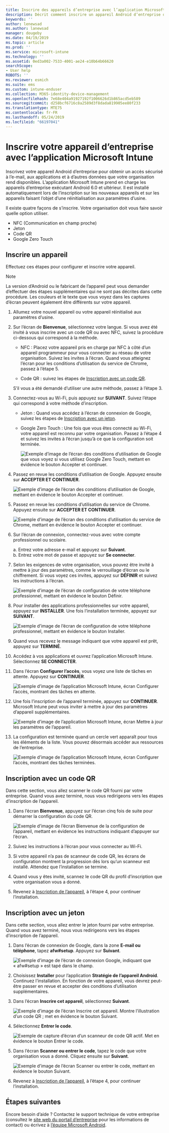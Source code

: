 ```yaml
---
title: Inscrire des appareils d’entreprise avec l’application Microsoft Intune | Microsoft Docs
description: Décrit comment inscrire un appareil Android d’entreprise dans Intune
keywords: ''
author: lenewsad
ms.author: lanewsad
manager: dougeby
ms.date: 04/19/2019
ms.topic: article
ms.prod: ''
ms.service: microsoft-intune
ms.technology: ''
ms.assetid: 0ed3a002-7533-4001-ae24-e10b64b66620
searchScope:
- User help
ROBOTS: ''
ms.reviewer: esmich
ms.suite: ems
ms.custom: intune-enduser
ms.collection: M365-identity-device-management
ms.openlocfilehash: 7e68e404a91927192f1006626d1b865acd5eb589
ms.sourcegitcommit: d258bcf6716c8a2589d3f8dada819905ee80f233
ms.translationtype: MTE75
ms.contentlocale: fr-FR
ms.lasthandoff: 05/24/2019
ms.locfileid: "66197041"
---
```

# <a name="enroll-your-corporate-device-with-the-microsoft-intune-app"></a>Inscrire votre appareil d’entreprise avec l’application Microsoft Intune

Inscrivez votre appareil Android d’entreprise pour obtenir un accès sécurisé à l’e-mail, aux applications et à d’autres données que votre organisation rend disponibles. L’application Microsoft Intune prend en charge les appareils d’entreprise exécutant Android 6.0 et ultérieur. Il est installé automatiquement lors de l’inscription sur les nouveaux appareils et sur les appareils faisant l’objet d’une réinitialisation aux paramètres d’usine. 

Il existe quatre façons de s’inscrire. Votre organisation doit vous faire savoir quelle option utiliser.
 
* NFC (Communication en champ proche)  
* Jeton  
* Code QR   
* Google Zero Touch  

## <a name="enroll-device"></a>Inscrire un appareil 
Effectuez ces étapes pour configurer et inscrire votre appareil.  

> [!NOTE]
> La version d’Android ou le fabricant de l’appareil peut vous demander d’effectuer des étapes supplémentaires qui ne sont pas décrites dans cette procédure. Les couleurs et le texte que vous voyez dans les captures d’écran peuvent également être différents sur votre appareil.  

1. Allumez votre nouvel appareil ou votre appareil réinitialisé aux paramètres d’usine.  
2. Sur l’écran de **Bienvenue**, sélectionnez votre langue.   Si vous avez été invité à vous inscrire avec un code QR ou avec NFC, suivez la procédure ci-dessous qui correspond à la méthode.  
     * NFC : Placez votre appareil pris en charge par NFC à côté d’un appareil programmeur pour vous connecter au réseau de votre organisation. Suivez les invites à l’écran. Quand vous atteignez l’écran pour les conditions d’utilisation du service de Chrome, passez à l’étape 5.  

      * Code QR : suivez les étapes de [Inscription avec un code QR](#qr-code-enrollment).  

      S’il vous a été demandé d’utiliser une autre méthode, passez à l’étape 3.    

1. Connectez-vous au Wi-Fi, puis appuyez sur **SUIVANT**. Suivez l’étape qui correspond à votre méthode d’inscription. 

    * Jeton : Quand vous accédez à l’écran de connexion de Google, suivez les étapes de [Inscription avec un jeton](#token-enrollment).    
    * Google Zero Touch : Une fois que vous êtes connecté au Wi-Fi, votre appareil est reconnu par votre organisation. Passez à l’étape 4 et suivez les invites à l’écran jusqu’à ce que la configuration soit terminée.    
 
       ![Exemple d’image de l’écran des conditions d’utilisation de Google que vous voyez si vous utilisez Google Zero Touch, mettant en évidence le bouton Accepter et continuer.](./media/google-zero-touch-intune-app-01.png)   
   
4. Passez en revue les conditions d’utilisation de Google. Appuyez ensuite sur **ACCEPTER ET CONTINUER**.  

      ![Exemple d’image de l’écran des conditions d’utilisation de Google, mettant en évidence le bouton Accepter et continuer.](./media/fully-managed-intune-app-04.png)   

6. Passez en revue les conditions d’utilisation du service de Chrome. Appuyez ensuite sur **ACCEPTER ET CONTINUER**.  

   ![Exemple d’image de l’écran des conditions d’utilisation du service de Chrome, mettant en évidence le bouton Accepter et continuer.](./media/fully-managed-intune-app-06.png)   

7. Sur l’écran de connexion, connectez-vous avec votre compte professionnel ou scolaire.   

    a. Entrez votre adresse e-mail et appuyez sur **Suivant**.      
    b. Entrez votre mot de passe et appuyez sur **Se connecter**.  

8. Selon les exigences de votre organisation, vous pouvez être invité à mettre à jour des paramètres, comme le verrouillage d’écran ou le chiffrement. Si vous voyez ces invites, appuyez sur **DÉFINIR** et suivez les instructions à l’écran.  

   ![Exemple d’image de l’écran de configuration de votre téléphone professionnel, mettant en évidence le bouton Définir.](./media/fully-managed-intune-app-10.png)   

9. Pour installer des applications professionnelles sur votre appareil, appuyez sur **INSTALLER**. Une fois l’installation terminée, appuyez sur **SUIVANT**.  

   ![Exemple d’image de l’écran de configuration de votre téléphone professionnel, mettant en évidence le bouton Installer.](./media/fully-managed-intune-app-11.png)   

10. Quand vous recevez le message indiquant que votre appareil est prêt, appuyez sur **TERMINÉ**. 

11. Accédez à vos applications et ouvrez l’application Microsoft Intune. Sélectionnez **SE CONNECTER**. 

12. Dans l’écran **Configurer l’accès**, vous voyez une liste de tâches en attente. Appuyez sur **CONTINUER**.  

       ![Exemple d’image de l’application Microsoft Intune, écran Configurer l’accès, montrant des tâches en attente.](./media/fully-managed-intune-app-14.png)   

13. Une fois l’inscription de l’appareil terminée, appuyez sur **CONTINUER**. Microsoft Intune peut vous inviter à mettre à jour des paramètres d’appareil supplémentaires.   

       ![Exemple d’image de l’application Microsoft Intune, écran Mettre à jour les paramètres de l’appareil.](./media/fully-managed-intune-app-15-2.png)   

14. La configuration est terminée quand un cercle vert apparaît pour tous les éléments de la liste. Vous pouvez désormais accéder aux ressources de l’entreprise.  

       ![Exemple d’image de l’application Microsoft Intune, écran Configurer l’accès, montrant des tâches terminées.](./media/fully-managed-intune-app-16.png)   


## <a name="qr-code-enrollment"></a>Inscription avec un code QR  
Dans cette section, vous allez scanner le code QR fourni par votre entreprise.  Quand vous avez terminé, nous vous redirigeons vers les étapes d’inscription de l’appareil.     
  
1. Dans l’écran **Bienvenue**, appuyez sur l’écran cinq fois de suite pour démarrer la configuration du code QR.  

   ![Exemple d’image de l’écran Bienvenue de la configuration de l’appareil, mettant en évidence les instructions indiquant d’appuyer sur l’écran.](./media/qr-code-intune-app-01.png)  

2. Suivez les instructions à l’écran pour vous connecter au Wi-Fi.  
3. Si votre appareil n’a pas de scanneur de code QR, les écrans de configuration montrent la progression dès lors qu’un scanneur est installé. Attendez que l’installation se termine.  
4. Quand vous y êtes invité, scannez le code QR du profil d’inscription que votre organisation vous a donné.  
5. Revenez à [Inscription de l’appareil](#enroll-device), à l’étape 4, pour continuer l’installation.  

## <a name="token-enrollment"></a>Inscription avec un jeton  
Dans cette section, vous allez entrer le jeton fourni par votre entreprise. Quand vous avez terminé, nous vous redirigeons vers les étapes d’inscription de l’appareil.  

1. Dans l’écran de connexion de Google, dans la zone **E-mail ou téléphone**, tapez **afw#setup**. Appuyez sur **Suivant**. 

   ![Exemple d’image de l’écran de connexion Google, indiquant que « afw#setup » est tapé dans le champ.](./media/token-intune-app-01.png)   

2. Choisissez **Installer** pour l’application **Stratégie de l’appareil Android**. Continuez l’installation. En fonction de votre appareil, vous devrez peut-être passer en revue et accepter des conditions d’utilisation supplémentaires.    

3. Dans l’écran **Inscrire cet appareil**, sélectionnez **Suivant**.  

   ![Exemple d’image de l’écran Inscrire cet appareil. Montre l’illustration d’un code QR ; met en évidence le bouton Suivant.](./media/token-intune-app-02.png)  

4. Sélectionnez **Entrer le code**.

   ![Exemple de capture d’écran d’un scanneur de code QR actif. Met en évidence le bouton Entrer le code.](./media/token-intune-app-03.png)  

5. Dans l’écran **Scanner ou entrer le code**, tapez le code que votre organisation vous a donné.  Cliquez ensuite sur **Suivant**.  

   ![Exemple d’image de l’écran Scanner ou entrer le code, mettant en évidence le bouton Suivant.](./media/token-intune-app-04.png)  

6. Revenez à [Inscription de l’appareil](#enroll-device), à l’étape 4, pour continuer l’installation.  



## <a name="next-steps"></a>Étapes suivantes   
Encore besoin d’aide ? Contactez le support technique de votre entreprise (consultez le [site web du portail d’entreprise](https://go.microsoft.com/fwlink/?linkid=2010980) pour les informations de contact) ou écrivez à <a href="mailto:wintunedroidfbk@microsoft.com?subject=I'm having trouble with enrolling my Android device&body=Describe the issue you're experiencing here.">l’équipe Microsoft Android</a>.  
